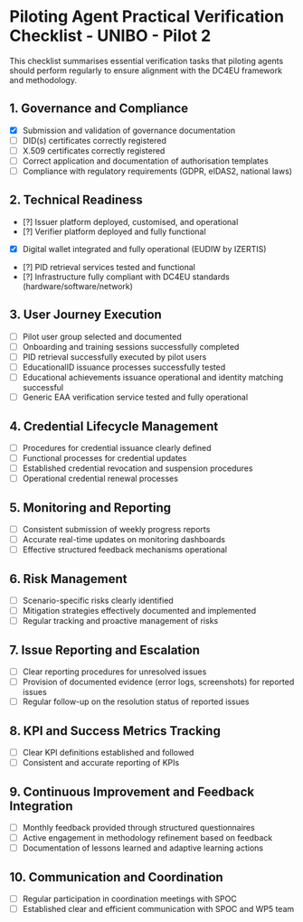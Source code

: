 # Piloting Agent Practical Verification Checklist - UNIBO - Pilot 2

This checklist summarises essential verification tasks that piloting agents should perform regularly to ensure alignment with the DC4EU framework and methodology.

## 1. Governance and Compliance
- [X] Submission and validation of governance documentation
- [ ] DID(s) certificates correctly registered
- [ ] X.509 certificates correctly registered
- [ ] Correct application and documentation of authorisation templates
- [ ] Compliance with regulatory requirements (GDPR, eIDAS2, national laws)

## 2. Technical Readiness
- [?] Issuer platform deployed, customised, and operational
- [?] Verifier platform deployed and fully functional
- [X] Digital wallet integrated and fully operational (EUDIW by IZERTIS)
- [?] PID retrieval services tested and functional
- [?] Infrastructure fully compliant with DC4EU standards (hardware/software/network)

## 3. User Journey Execution
- [ ] Pilot user group selected and documented
- [ ] Onboarding and training sessions successfully completed
- [ ] PID retrieval successfully executed by pilot users
- [ ] EducationalID issuance processes successfully tested
- [ ] Educational achievements issuance operational and identity matching successful
- [ ] Generic EAA verification service tested and fully operational

## 4. Credential Lifecycle Management
- [ ] Procedures for credential issuance clearly defined
- [ ] Functional processes for credential updates
- [ ] Established credential revocation and suspension procedures
- [ ] Operational credential renewal processes

## 5. Monitoring and Reporting
- [ ] Consistent submission of weekly progress reports
- [ ] Accurate real-time updates on monitoring dashboards
- [ ] Effective structured feedback mechanisms operational

## 6. Risk Management
- [ ] Scenario-specific risks clearly identified
- [ ] Mitigation strategies effectively documented and implemented
- [ ] Regular tracking and proactive management of risks

## 7. Issue Reporting and Escalation
- [ ] Clear reporting procedures for unresolved issues
- [ ] Provision of documented evidence (error logs, screenshots) for reported issues
- [ ] Regular follow-up on the resolution status of reported issues

## 8. KPI and Success Metrics Tracking
- [ ] Clear KPI definitions established and followed
- [ ] Consistent and accurate reporting of KPIs

## 9. Continuous Improvement and Feedback Integration
- [ ] Monthly feedback provided through structured questionnaires
- [ ] Active engagement in methodology refinement based on feedback
- [ ] Documentation of lessons learned and adaptive learning actions

## 10. Communication and Coordination
- [ ] Regular participation in coordination meetings with SPOC
- [ ] Established clear and efficient communication with SPOC and WP5 team